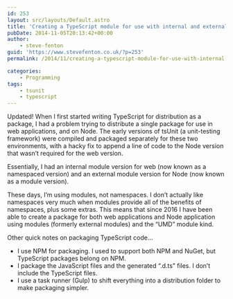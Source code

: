 ```yaml
---
id: 253
layout: src/layouts/Default.astro
title: 'Creating a TypeScript module for use with internal and external modules'
pubDate: 2014-11-05T20:13:42+00:00
author:
    - steve-fenton
guid: 'https://www.stevefenton.co.uk/?p=253'
permalink: /2014/11/creating-a-typescript-module-for-use-with-internal-and-external-modules/

categories:
    - Programming
tags:
    - tsunit
    - typescript
---
```


Updated! When I first started writing TypeScript for distribution as a package, I had a problem trying to distribute a single package for use in web applications, and on Node. The early versions of tsUnit (a unit-testing framework) were compiled and packaged separately for these two environments, with a hacky fix to append a line of code to the Node version that wasn’t required for the web version.

Essentially, I had an internal module version for web (now known as a namespaced version) and an external module version for Node (now known as a module version).

These days, I’m using modules, not namespaces. I don’t actually like namespaces very much when modules provide all of the benefits of namespaces, plus some extras. This means that since 2016 I have been able to create a package for both web applications and Node application using modules (formerly external modules) and the “UMD” module kind.

Other quick notes on packaging TypeScript code…

- I use NPM for packaging. I used to support both NPM and NuGet, but TypeScript packages belong on NPM.
- I package the JavaScript files and the generated “.d.ts” files. I don’t include the TypeScript files.
- I use a task runner (Gulp) to shift everything into a distribution folder to make packaging simpler.